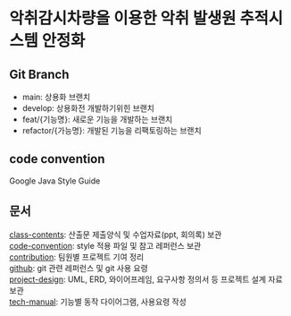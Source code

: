 # 악취감시차량을 이용한 악취 발생원 추적시스템 안정화

## Git Branch
 - main: 상용화 브랜치
 - develop: 상용화전 개발하기위힌 브랜치
 - feat/{기능명}: 새로운 기능을 개발하는 브랜치
 - refactor/{가능명}: 개발된 기능을 리팩토링하는 브랜치
   
## code convention
Google Java Style Guide

## 문서
[class-contents](https://github.com/dyd131001/project-docs/tree/init/add_templetes/docs/class-contents): 산출문 제출양식 및 수업자료(ppt, 회의록) 보관
<br> [code-convention](https://github.com/dyd131001/project-docs/tree/init/add_templetes/docs/code-convention): style 적용 파일 및 참고 레퍼런스 보관
<br> [contribution](https://github.com/dyd131001/project-docs/tree/init/add_templetes/docs/contribution): 팀원별 프로젝트 기여 정리
<br> [github](https://github.com/dyd131001/project-docs/tree/init/add_templetes/docs/github): git 관련 레퍼런스 및 git 사용 요령
<br> [project-design](https://github.com/dyd131001/project-docs/tree/init/add_templetes/docs/project-design): UML, ERD, 와이어프레임, 요구사항 정의서 등 프로젝트 설계 자료 보관
<br> [tech-manual](https://github.com/dyd131001/project-docs/tree/init/add_templetes/docs/tech-manual): 기능별 동작 다이어그램, 사용요령 작성
